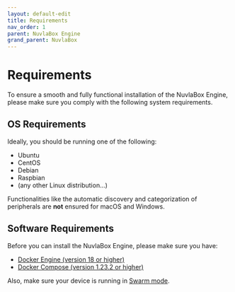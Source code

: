 ```yaml
---
layout: default-edit
title: Requirements
nav_order: 1
parent: NuvlaBox Engine
grand_parent: NuvlaBox
---
```


# Requirements

To ensure a smooth and fully functional installation of the NuvlaBox Engine, please make sure you comply with the following system requirements.


## OS Requirements

Ideally, you should be running one of the following:
  - Ubuntu
  - CentOS
  - Debian
  - Raspbian
  - (any other Linux distribution...)

Functionalities like the automatic discovery and categorization of peripherals are **not** ensured for macOS and Windows.


## Software Requirements

Before you can install the NuvlaBox Engine, please make sure you have:

 - [Docker Engine (version 18 or higher)](https://docs.docker.com/install/#supported-platforms)
 - [Docker Compose (version 1.23.2 or higher)](https://docs.docker.com/compose/install/)
 
Also, make sure your device is running in [Swarm mode](https://docs.docker.com/engine/reference/commandline/swarm_init/).

